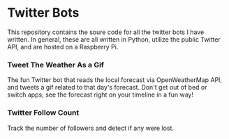 # Twitter Bots
This repository contains the soure code for all the twitter bots I have written. In general, these are all written in Python, utilize the public Twitter API, and are hosted on a Raspberry Pi. 

### Tweet The Weather As a Gif
The fun Twitter bot that reads the local forecast via OpenWeatherMap API, and tweets a gif related to that day's forecast. Don't get out of bed or switch apps; see the forecast right on your timeline in a fun way!

### Twitter Follow Count
Track the number of followers and detect if any were lost.
